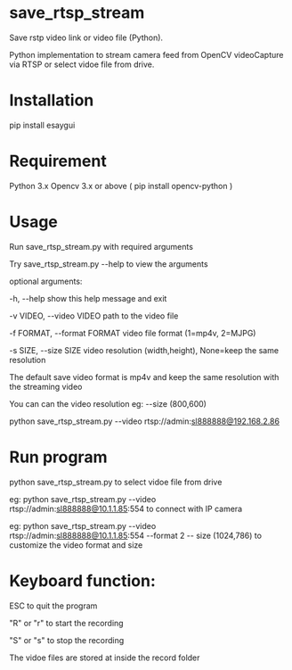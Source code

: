 # save_rtsp_stream
Save rstp video link or video file (Python).

Python implementation to stream camera feed from OpenCV videoCapture via RTSP or select vidoe file from drive.

# Installation
pip install esaygui

# Requirement
Python 3.x
Opencv 3.x or above ( pip install opencv-python )

# Usage

Run save_rtsp_stream.py with required arguments

Try save_rtsp_stream.py --help to view the arguments

optional arguments:
 
  -h, --help            show this help message and exit
  
  -v VIDEO, --video VIDEO
                        path to the video file
  
  -f FORMAT, --format FORMAT
                        video file format (1=mp4v, 2=MJPG)
  
  -s SIZE, --size SIZE  video resolution (width,height), None=keep the same
                        resolution

The default save video format is mp4v and keep the same resolution with the streaming video

You can can the video resolution eg: --size (800,600)

python save_rtsp_stream.py --video rtsp://admin:sl888888@192.168.2.86

# Run program

python save_rtsp_stream.py to select vidoe file from drive

eg: python save_rtsp_stream.py --video rtsp://admin:sl888888@10.1.1.85:554 to connect with IP camera

eg: python save_rtsp_stream.py --video rtsp://admin:sl888888@10.1.1.85:554 --format 2 -- size (1024,786) to customize the video format and size

# Keyboard function:

ESC to quit the program

"R" or "r" to start the recording

"S" or "s" to stop the recording

The vidoe files are stored at inside the record folder

